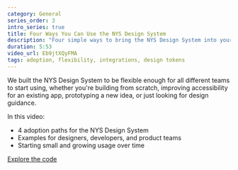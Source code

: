 ```yaml
---
category: General
series_order: 3
intro_series: true
title: Four Ways You Can Use the NYS Design System
description: "Four simple ways to bring the NYS Design System into your work, no matter what stage your project is in."
duration: 5:53
video_url: Eb9jtXQyFMA
tags: adoption, flexibility, integrations, design tokens
---
```

We built the NYS Design System to be flexible enough for all different teams to start using, whether you're building from scratch, improving accessibility for an existing app, prototyping a new idea, or just looking for design guidance.

In this video:
- 4 adoption paths for the NYS Design System
- Examples for designers, developers, and product teams
- Starting small and growing usage over time

[Explore the code](https://github.com/its-hcd/nysds)